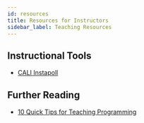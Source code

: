 ```yaml
---
id: resources
title: Resources for Instructors
sidebar_label: Teaching Resources
---
```


## Instructional Tools

* [CALI Instapoll](https://www.cali.org/content/cali-instapoll)

## Further Reading

* [10 Quick Tips for Teaching Programming](https://journals.plos.org/ploscompbiol/article?id=10.1371/journal.pcbi.1006023)
